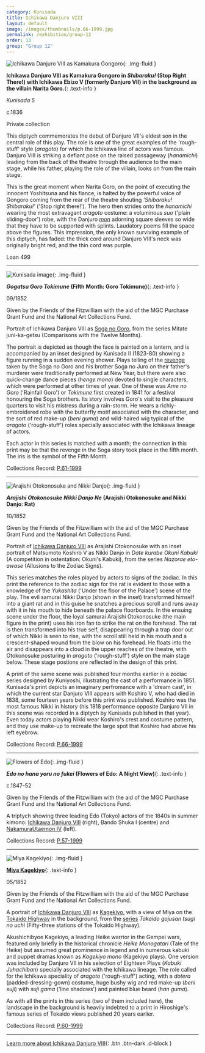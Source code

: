 ```yaml
---
category: Kunisada
title: Ichikawa Danjuro VIII
layout: default
image: /images/thumbnails/p.66-1999.jpg
permalink: /exhibition/group-12
order: 13
group: "Group 12"
---
```

![Ichikawa Danjuro VIII as Kamakura Gongoro](/images/prints/kunisada_loan_499.jpg){: .img-fluid }

**Ichikawa Danjuro VIII as Kamakura Gongoro in  _Shibaraku!_ (Stop Right There!) with Ichikawa Ebizo V (formerly Danjuro VII) in the background as the villain Narita Goro.**{: .text-info }

_Kunisada 5_

c.1836

Private collection

This diptych commemorates the debut of Danjuro VII's eldest son in the central role of this play. The role is one of the great examples of the 'rough-stuff' style (_aragoto_) for which the Ichikawa line of actors was famous. Danjuro VIII is striking a defiant pose on the raised passageway (_hanamichi_) leading from the back of the theatre through the audience to the main stage, while his father, playing the role of the villain, looks on from the main stage.

This is the great moment when Narita Goro, on the point of executing the innocent Yoshitsuna and his fiance, is halted by the powerful voice of Gongoro coming from the rear of the theatre shouting _'Shibaraku! Shibaraku!'_ ('Stop right there!'). The hero then strides onto the _hanamichi_ wearing the most extravagant _aragoto_ costume: a voluminous _suo_ ('plain sliding-door') robe, with the Danjuro _[mon](/themes/actors-names-and-crests)_ adorning square sleeves so wide that they have to be supported with splints. Laudatory poems fill the space above the figures. This impression, the only known surviving example of this diptych, has faded: the thick cord around Danjuro VIII's neck was originally bright red, and the thin cord was purple.

Loan 499

----

![Kunisada image](/images/prints/p.61-1999.jpg){: .img-fluid }

**_Gogatsu  Goro Tokimune_ (Fifth Month: Goro Tokimune)**{: .text-info }  

09/1852  

Given by the Friends of the Fitzwilliam with the aid of the MGC Purchase Grant Fund and the National Art Collections Fund.

Portrait of Ichikawa Danjuro VIII as [Soga no Goro,](/exhibition/group-6) from the series Mitate juni-ka-getsu (Comparisons with the Twelve Months).

The portrait is depicted as though the face is painted on a lantern, and is accompanied by an inset designed by Kunisada II (1823-80) showing a figure running in a sudden evening shower. Plays telling of the [revenge](/exhibition/group-6) taken by the Soga no Goro and his brother Soga no Juro on their father's murderer were traditionally performed at New Year, but there were also quick-change dance pieces (_henge mono_) devoted to single characters, which were performed at other times of year. One of these was _Ame no Goro_ ('Rainfall Goro') or _Tokimune_ first created in 1841 for a festival honouring the Soga brothers. Its story involves Goro's visit to the pleasure quarters to visit his mistress during a rain-storm. He wears a richly-embroidered robe with the butterfly motif associated with the character, and the sort of red make-up (_beni guma_) and wild-haired wig typical of the _aragoto_ ('rough-stuff') roles specially associated with the Ichikawa lineage of actors.

Each actor in this series is matched with a month; the connection in this print may be that the revenge in the Soga story took place in the fifth month. The iris is the symbol of the Fifth Month.


Collections Record: [P.61-1999](https://data.fitzmuseum.cam.ac.uk/id/object/9454)

----

![Arajishi Otokonosuke and Nikki Danjo](/images/prints/p.66-1999.jpg){: .img-fluid }

**_Arajishi Otokonosuke Nikki Danjo Ne_ (Arajishi Otokonosuke and Nikki Danjo: Rat)**

10/1852

Given by the Friends of the Fitzwilliam with the aid of the MGC Purchase Grant Fund and the National Art Collections Fund.

Portrait of [Ichikawa Danjuro VIII](/themes/ichikawa-danjuro-VIII) as Arajishi Otokonosuke with an inset portrait of Matsumoto Koshiro V as Nikki Danjo in _Date kurabe Okuni Kabuki_ (A competition in ostentation: Okuni's Kabuki), from the series _Nazorae eto-awase_ (Allusions to the Zodiac Signs).

This series matches the roles played by actors to signs of the zodiac. In this print the reference to the zodiac sign for the rat is evident to those with a knowledge of the _Yukashita_ ('Under the floor of the Palace') scene of the play. The evil samurai Nikki Danjo (shown in the inset) transformed himself into a giant rat and in this guise he snatches a precious scroll and runs away with it in his mouth to hide beneath the palace floorboards. In the ensuing scene under the floor, the loyal samurai Arajishi Otokonosuke (the main figure in the print) uses his iron fan to strike the rat on the forehead. The rat is then transformed into his true self, disappearing through a trap door out of which Nikki is seen to rise, with the scroll still held in his mouth and a crescent-shaped wound from the blow on his forehead. He floats into the air and disappears into a cloud in the upper reaches of the theatre, with Otokonosuke posturing in _aragoto_ ('rough-stuff') style on the main stage below. These stage postions are reflected in the design of this print.

A print of the same scene was published four months earlier in a zodiac series designed by Kuniyoshi, illustrating the cast of a performance in 1851. Kunisada's print depicts an imaginary perfromance with a 'dream cast', in which the current star Danjuro VIII appears with Koshiro V, who had died in 1838, some fourteen years before this print was published. Koshiro was the most famous Nikki in history (his 1818 performance opposite Danjuro VII in this scene was recorded in a diptych by Kunisada published in that year). Even today actors playing Nikki wear Koshiro's crest and costume pattern, and they use make-up to recreate the large spot that Koshiro had above his left eyebrow.


Collections Record: [P.66-1999](https://data.fitzmuseum.cam.ac.uk/id/object/9459)

----

![Flowers of Edo](/images/prints/p.57-1999.jpg){: .img-fluid }

**_Edo no hana yoru no fukei_ (Flowers of Edo: A Night View)**{: .text-info }

c.1847-52

Given by the Friends of the Fitzwilliam with the aid of the MGC Purchase Grant Fund and the National Art Collections Fund.

A triptych showing three leading Edo (Tokyo) actors of the 1840s in summer kimono: [Ichikawa Danjuro VIII](/themes/ichikawa-danjuro-VIII) (right), Bando Shuka I (centre) and [Nakamura](/exhibition/group-20)[Utaemon IV](/themes/nakamura-shikan-II) (left).

Collections Record: [P.57-1999](https://data.fitzmuseum.cam.ac.uk/id/object/9449)

----

![Miya Kagekiyo](/images/prints/p.60-1999.jpg){: .img-fluid }

**[Miya Kagekiyo](/exhibition/group-14)**{: .text-info }

05/1852

Given by the Friends of the Fitzwilliam with the aid of the MGC Purchase Grant Fund and the National Art Collections Fund.

A portrait of [Ichikawa Danjuro VIII](/themes/ichikawa-danjuro-VIII) as [Kagekiyo,](/exhibition/group-14) with a view of Miya on the [Tokaido Highway](/exhibition/group-1) in the background, from the [series](KUN/kunp62.htm) _Tokaido gojusan tsugi no uchi_ (Fifty-three stations of the Tokaido Highway).

Akushichibyoe Kagekiyo, a leading Heike warrior in the Gempei wars, featured only briefly in the historical chronicle _Heike Monogatari_ (Tale of the Heike) but assumed great prominence in legend and in numerous kabuki and puppet dramas known as _Kagekiyo mono_ (Kagekiyo plays). One version was included by Danjuro VII in his selection of Eighteen Plays (_Kabuki Juhachiban_) specially associated with the Ichikawa lineage. The role called for the Ichikawa speciality of _aragoto_ ('rough-stuff') acting, with a _dotera_ (padded-dressing-gown) costume, huge bushy wig and red make-up (_beni suji_) with _suji gama_ ('line shadows') and painted blue beard (_han guma_).

As with all the prints in this series (two of them included here), the landscape in the background is heavily indebted to a print in Hiroshige's famous series of Tokaido views published 20 years earlier.

Collections Record: [P.60-1999](https://data.fitzmuseum.cam.ac.uk/id/object/9453)

----

[Learn more about Ichikawa Danjuro VIII](/themes/ichikawa-danjuro-VIII){: .btn .btn-dark .d-block }
